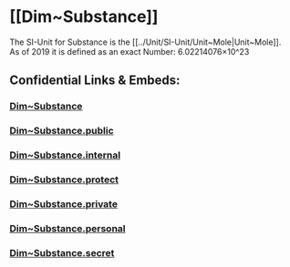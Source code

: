 
# [[Dim~Substance]]  

The SI-Unit for Substance is the [[../Unit/SI-Unit/Unit~Mole|Unit~Mole]].    
As of 2019 it is defined as an exact Number: 6.02214076×10^23  


## Confidential Links & Embeds: 

### [Dim~Substance](/_Standards/Dimension/Dim~Substance.md) 

### [Dim~Substance.public](/_public/Dimension/Dim~Substance.public.md) 

### [Dim~Substance.internal](/_internal/Dimension/Dim~Substance.internal.md) 

### [Dim~Substance.protect](/_protect/Dimension/Dim~Substance.protect.md) 

### [Dim~Substance.private](/_private/Dimension/Dim~Substance.private.md) 

### [Dim~Substance.personal](/_personal/Dimension/Dim~Substance.personal.md) 

### [Dim~Substance.secret](/_secret/Dimension/Dim~Substance.secret.md)

